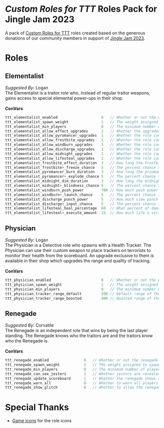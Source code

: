 # _Custom Roles for TTT_ Roles Pack for Jingle Jam 2023
A pack of [Custom Roles for TTT](https://github.com/Custom-Roles-for-TTT/TTT-Custom-Roles) roles created based on the generous donations of our community members in support of [Jingle Jam 2023](https://www.jinglejam.co.uk/).

# Roles

## Elementalist
_Suggested By_: Logan\
The Elementalist is a traitor role who, instead of regular traitor weapons, gains access to special elemental power-ups in their shop.
\
\
**ConVars**
```cpp
ttt_elementalist_enabled                    0   // Whether or not the elementalist should spawn
ttt_elementalist_spawn_weight               1   // The weight assigned to spawning the elementalist
ttt_elementalist_min_players                0   // The minimum number of players required to spawn the elementalist
ttt_elementalist_allow_effect_upgrades      1   // Whether the upgraded versions of the effects are available for purchase, i.e. pyromancer+
ttt_elementalist_allow_pyromancer_upgrades  1   // Whether the role can purchase the pyromancer upgrade
ttt_elementalist_allow_frostbite_upgrades   1   // Whether the role can purchase the frostbite upgrade
ttt_elementalist_allow_windburn_upgrades    1   // Whether the role can purchase the windburn upgrade
ttt_elementalist_allow_discharge_upgrades   1   // Whether the role can purchase the discharge upgrade
ttt_elementalist_allow_midnight_upgrades    1   // Whether the role can purchase the midnight upgrade
ttt_elementalist_allow_lifesteal_upgrades   1   // Whether the role can purchase the lifesteal upgrade
ttt_elementalist_frostbite_effect_duration  3   // How long the Frostbite slow & freeze effect lasts
ttt_elementalist_frostbite+_freeze_chance   5   // The percent chance shooting a victim which has been slowed by frostbite will instead freeze them
ttt_elementalist_pyromancer_burn_duration   3   // How long the pryomancer effect should burn the victim for, 100 damage would scale for the full length
ttt_elementalist_pyromancer+_explode_chance 5   // The percent chance shooting a victim ignited by pyromancer will cause them to explode
ttt_elementalist_midnight_dim_duration      3   // How long the midnight screen dimming effect should last
ttt_elementalist_midnight+_blindness_chance 5   // The percent chance shooting a victim affected by midnight will instead completely blind them
ttt_elementalist_windburn_push_power        700 // How much push power the windburn effect should apply to victims, scales with damage done
ttt_elementalist_windburn+_launch_chance    5   // The percent chance shooting a victim will launch instead of push them
ttt_elementalist_discharge_punch_power      5   // How much view punch power the discharge effect should apply to victims, scales with damage done
ttt_elementalist_discharge+_input_chance    5   // The percent chance shooting a victim will cause them to apply a random input in additional to the view punch
ttt_elementalist_lifesteal_heal_percentage  60  // What percent of damage done by shooting should be converted into health for the elementalist
ttt_elementalist_lifesteal+_execute_amount  15  // How much life a victim must reach before lifesteal+ will execute them
```

## Physician
_Suggested By_: Logan\
The Physician is a Detective role who spawns with a Health Tracker. The Physician can use their custom weapon to place trackers on terrorists to monitor their health from the scoreboard.
An upgrade exclusive to them is available in their shop which upgrades the range and quality of tracking.
\
\
**ConVars**
```cpp
ttt_physician_enabled                       0   // Whether or not the physician should spawn
ttt_physician_spawn_weight                  1   // The weight assigned to spawning the physician
ttt_physician_min_players                   0   // The minimum number of players required to spawn the physician
ttt_physician_tracker_range_default         200 // Default range of the physician's tracker device
ttt_physician_tracker_range_boosted         400 // Boosted range of the physician's tracker device after the upgrade has been purchased
```

## Renegade
_Suggested By_: Corvatile\
The Renegade is an independent role that wins by being the last player standing. The Renegade knows who the traitors are and the traitors know who the Renegade is.
\
\
**ConVars**
```cpp
ttt_renegade_enabled                0   // Whether or not the renegade should spawn
ttt_renegade_spawn_weight           1   // The weight assigned to spawning the renegade
ttt_renegade_min_players            0   // The minimum number of players required to spawn the renegade
ttt_renegade_can_see_jesters        1   // Whether jesters are revealed (via head icons, color/icon on the scoreboard, etc.) to the renegade
ttt_renegade_update_scoreboard      1   // Whether the renegade shows dead players as missing in action
ttt_renegade_warn_all               0   // Whether to warn all players there is a renegade in the round. If disabled, only traitors are warned
ttt_renegade_show_glitch            0   // Whether to allow the renegade to see the glitch. They will show as an unknown traitor
```

# Special Thanks
- [Game icons](https://game-icons.net/) for the role icons